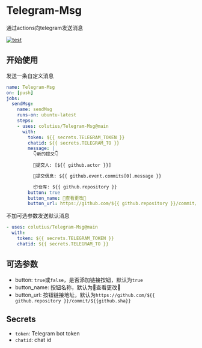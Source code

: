 # Telegram-Msg

通过actions向telegram发送消息

[![test](https://github.com/colutius/Telegram-Msg/actions/workflows/main.yml/badge.svg)](https://github.com/colutius/Telegram-Msg/actions/workflows/main.yml)

## 开始使用

发送一条自定义消息

```yml
name: Telegram-Msg
on: [push]
jobs:
  sendMsg:
    name: sendMsg
    runs-on: ubuntu-latest
    steps:
    - uses: colutius/Telegram-Msg@main
      with:
        token: ${{ secrets.TELEGRAM_TOKEN }}
        chatid: ${{ secrets.TELEGRAM_TO }}
        message: |
          👇新的提交👇
          
          👤提交人: [${{ github.actor }}]

          📄提交信息: ${{ github.event.commits[0].message }}

          📦仓库: ${{ github.repository }}
        button: true
        button_name: 👀查看更改👀
        button_url: https://github.com/${{ github.repository }}/commit/${{github.sha}}
```

不加可选参数发送默认消息

```yml
- uses: colutius/Telegram-Msg@main
  with:
    token: ${{ secrets.TELEGRAM_TOKEN }}
    chatid: ${{ secrets.TELEGRAM_TO }}
```

## 可选参数

* button: `true`或`false`，是否添加链接按钮，默认为`true`
* button_name: 按钮名称，默认为👀查看更改👀
* button_url: 按钮链接地址，默认为`https://github.com/${{ github.repository }}/commit/${{github.sha}}`


## Secrets

* `token`:  Telegram bot token
* `chatid`: chat id
